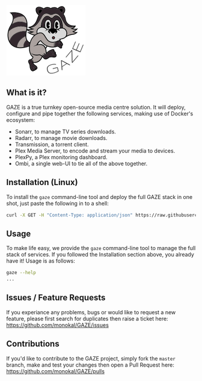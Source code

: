 ![GAZE project logo](docs/raccoon.png "GAZE project")

## What is it?
GAZE is a true turnkey open-source media centre solution. It will deploy, configure and pipe together the following services, making use of Docker's ecosystem:
- Sonarr, to manage TV series downloads.
- Radarr, to manage movie downloads.
- Transmission, a torrent client.
- Plex Media Server, to encode and stream your media to devices.
- PlexPy, a Plex monitoring dashboard.
- Ombi, a single web-UI to tie all of the above together.

## Installation (Linux)
To install the `gaze` command-line tool and deploy the full GAZE stack in one shot, just paste the following in to a shell:
```sh
curl -X GET -H "Content-Type: application/json" https://raw.githubusercontent.com/monokal/GAZE/master/gaze.py > /usr/local/bin/gaze && chmod +x /usr/local/bin/gaze && gaze up
```

## Usage
To make life easy, we provide the `gaze` command-line tool to manage the full stack of services. If you followed the Installation section above, you already have it! Usage is as follows:
```sh
gaze --help
...
```

## Issues / Feature Requests
If you experiance any problems, bugs or would like to request a new feature, please first search for duplicates then raise a ticket here: https://github.com/monokal/GAZE/issues

## Contributions
If you'd like to contribute to the GAZE project, simply fork the `master` branch, make and test your changes then open a Pull Request here: https://github.com/monokal/GAZE/pulls
